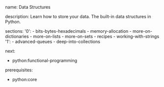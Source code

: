 name: Data Structures

description: Learn how to store your data. The built-in data structures in Python.

sections:
  '0':
    - bits-bytes-hexadecimals
    - memory-allocation
    - more-on-dictionaries
    - more-on-lists
    - more-on-sets
    - recipes
    - working-with-strings
  '1':
    - advanced-queues
    - deep-into-collections

next:
  - python:functional-programming

prerequisites:
  - python:core
